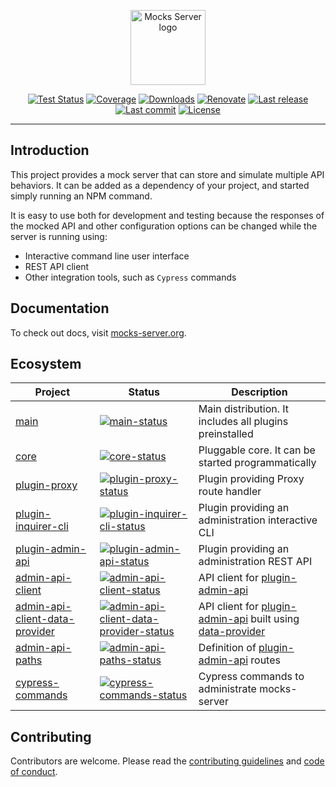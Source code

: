 <p align="center"><a href="https://mocks-server.org" target="_blank" rel="noopener noreferrer"><img width="120" src="https://www.mocks-server.org/img/logo_120.png" alt="Mocks Server logo"></a></p>

<p align="center">
  <a href="https://github.com/mocks-server/main/actions?query=workflow%test+branch%3Amaster"><img src="https://github.com/mocks-server/main/workflows/test/badge.svg?branch=master" alt="Test Status"></a>
  <a href="https://codecov.io/gh/mocks-server/main"><img src="https://codecov.io/gh/mocks-server/main/branch/master/graph/badge.svg?token=2S8ZR55AJV" alt="Coverage"></a>
  <a href="https://www.npmjs.com/package/@mocks-server/main"><img src="https://img.shields.io/npm/dm/@mocks-server/main.svg" alt="Downloads"></a>
  <a href="https://renovatebot.com"><img src="https://img.shields.io/badge/renovate-enabled-brightgreen.svg" alt="Renovate"></a>
  <a href="https://github.com/mocks-server/main/releases"><img src="https://img.shields.io/github/release-date/mocks-server/main.svg" alt="Last release"></a>
  <a href="https://github.com/mocks-server/main/commits"><img src="https://img.shields.io/github/last-commit/mocks-server/main.svg" alt="Last commit"></a>
  <a href="https://github.com/mocks-server/main/blob/master/LICENSE"><img src="https://img.shields.io/npm/l/@mocks-server/main.svg" alt="License"></a>
</p>

---

## Introduction

This project provides a mock server that can store and simulate multiple API behaviors. It can be added as a dependency of your project, and started simply running an NPM command.

It is easy to use both for development and testing because the responses of the mocked API and other configuration options can be changed while the server is running using:

* Interactive command line user interface
* REST API client
* Other integration tools, such as `Cypress` commands

## Documentation

To check out docs, visit [mocks-server.org][website-url].

## Ecosystem

| Project | Status | Description |
| --- | --- | --- |
| [main] | [![main-status]][main-package] | Main distribution. It includes all plugins preinstalled |
| [core] | [![core-status]][core-package] | Pluggable core. It can be started programmatically |
| [plugin-proxy] | [![plugin-proxy-status]][plugin-proxy-package] | Plugin providing Proxy route handler |
| [plugin-inquirer-cli] | [![plugin-inquirer-cli-status]][plugin-inquirer-cli-package] | Plugin providing an administration interactive CLI |
| [plugin-admin-api] | [![plugin-admin-api-status]][plugin-admin-api-package] | Plugin providing an administration REST API |
| [admin-api-client] | [![admin-api-client-status]][admin-api-client-package] | API client for [plugin-admin-api] |
| [admin-api-client-data-provider] | [![admin-api-client-data-provider-status]][admin-api-client-data-provider-package] | API client for [plugin-admin-api] built using [data-provider] |
| [admin-api-paths] | [![admin-api-paths-status]][admin-api-paths-package] | Definition of [plugin-admin-api] routes |
| [cypress-commands] | [![cypress-commands-status]][cypress-commands-package] | Cypress commands to administrate mocks-server |

[main]: https://github.com/mocks-server/main/tree/master/packages/main
[main-status]: https://img.shields.io/npm/v/@mocks-server/main.svg
[main-package]: https://npmjs.com/package/@mocks-server/main
[core]: https://github.com/mocks-server/core/tree/master
[core-status]: https://img.shields.io/npm/v/@mocks-server/core.svg
[core-package]: https://npmjs.com/package/@mocks-server/core
[plugin-proxy]: https://github.com/mocks-server/plugin-proxy/core/tree/master
[plugin-proxy-status]: https://img.shields.io/npm/v/@mocks-server/plugin-proxy.svg
[plugin-proxy-package]: https://npmjs.com/package/@mocks-server/plugin-proxy
[plugin-inquirer-cli]: https://github.com/mocks-server/plugin-inquirer-cli/core/tree/master
[plugin-inquirer-cli-status]: https://img.shields.io/npm/v/@mocks-server/plugin-inquirer-cli.svg
[plugin-inquirer-cli-package]: https://npmjs.com/package/@mocks-server/plugin-inquirer-cli
[plugin-admin-api]: https://github.com/mocks-server/plugin-admin-api/core/tree/master
[plugin-admin-api-status]: https://img.shields.io/npm/v/@mocks-server/plugin-admin-api.svg
[plugin-admin-api-package]: https://npmjs.com/package/@mocks-server/plugin-admin-api
[admin-api-client]: https://github.com/mocks-server/admin-api-client/core/tree/master
[admin-api-client-status]: https://img.shields.io/npm/v/@mocks-server/admin-api-client.svg
[admin-api-client-package]: https://npmjs.com/package/@mocks-server/admin-api-client
[admin-api-client-data-provider]: https://github.com/mocks-server/admin-api-client-data-provider/core/tree/master
[admin-api-client-data-provider-status]: https://img.shields.io/npm/v/@mocks-server/admin-api-client-data-provider.svg
[admin-api-client-data-provider-package]: https://npmjs.com/package/@mocks-server/admin-api-client-data-provider
[admin-api-paths]: https://github.com/mocks-server/admin-api-paths/core/tree/master
[admin-api-paths-status]: https://img.shields.io/npm/v/@mocks-server/admin-api-paths.svg
[admin-api-paths-package]: https://npmjs.com/package/@mocks-server/admin-api-paths
[cypress-commands]: https://github.com/mocks-server/cypress-commands/core/tree/master
[cypress-commands-status]: https://img.shields.io/npm/v/@mocks-server/cypress-commands.svg
[cypress-commands-package]: https://npmjs.com/package/@mocks-server/cypress-commands

## Contributing

Contributors are welcome.
Please read the [contributing guidelines](.github/CONTRIBUTING.md) and [code of conduct](.github/CODE_OF_CONDUCT.md).

[website-url]: https://mocks-server.org
[data-provider]: https://data-provider.org
